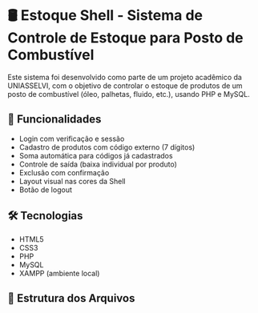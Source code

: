 # 🛢️ Estoque Shell - Sistema de Controle de Estoque para Posto de Combustível

Este sistema foi desenvolvido como parte de um projeto acadêmico da UNIASSELVI, com o objetivo de controlar o estoque de produtos de um posto de combustível (óleo, palhetas, fluido, etc.), usando PHP e MySQL.

## 🚀 Funcionalidades

- Login com verificação e sessão
- Cadastro de produtos com código externo (7 dígitos)
- Soma automática para códigos já cadastrados
- Controle de saída (baixa individual por produto)
- Exclusão com confirmação
- Layout visual nas cores da Shell
- Botão de logout

## 🛠️ Tecnologias

- HTML5  
- CSS3  
- PHP  
- MySQL  
- XAMPP (ambiente local)

## 📁 Estrutura dos Arquivos

